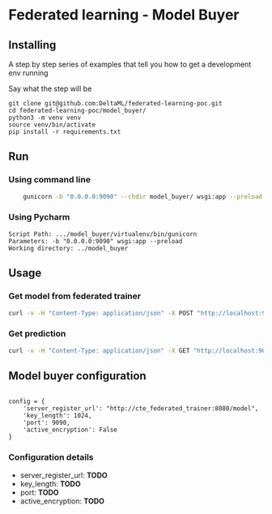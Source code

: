 # Federated learning - Model Buyer


## Installing

A step by step series of examples that tell you how to get a development env running

Say what the step will be

```
git clone git@github.com:DeltaML/federated-learning-poc.git
cd federated-learning-poc/model_buyer/
python3 -m venv venv
source venv/bin/activate
pip install -r requirements.txt
```

## Run

### Using command line
``` bash
    gunicorn -b "0.0.0.0:9090" --chdir model_buyer/ wsgi:app --preload
``` 


### Using Pycharm

	Script Path: .../model_buyer/virtualenv/bin/gunicorn
	Parameters: -b "0.0.0.0:9090" wsgi:app --preload
	Working directory: ../model_buyer


## Usage 
 
### Get model from federated trainer

``` bash
curl -v -H "Content-Type: application/json" -X POST "http://localhost:9090/model"
```

### Get prediction

``` bash
curl -v -H "Content-Type: application/json" -X GET "http://localhost:9090/prediction"
```



## Model buyer configuration

``` python3

config = {
    'server_register_url': "http://cte_federated_trainer:8080/model",
    'key_length': 1024,
    'port': 9090,
    'active_encryption': False
}
```

### Configuration details

- server_register_url: __TODO__
- key_length: __TODO__
- port: __TODO__
- active_encryption: __TODO__
